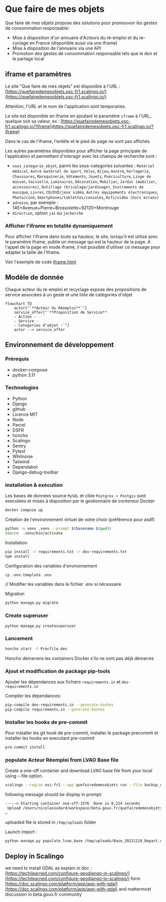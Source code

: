 # Que faire de mes objets

Que faire de mes objets propose des solutions pour promouvoir les gestes de consommation responsable:

- Mise à disposition d'un annuaire d'Acteurs du ré-emploi et du re-cyclage en France (disponible aussi via une iframe)
- Mise à disposition de l'annuaire via une API
- Promotion des gestes de consommation responsable tels que le don et le partage local

## iframe et paramètres

Le site "Que faire de mes objets" est disponible à l'URL : [https://quefairedemesobjets.osc-fr1.scalingo.io/](https://quefairedemesobjets.osc-fr1.scalingo.io/)

Attention, l'URL et le nom de l'application sont temporaires.

Le site est disponible en iframe en ajoutant le paramètre `iframe` à l'URL, quelque soit sa valeur, ex : [https://quefairedemesobjets.osc-fr1.scalingo.io/?iframe](https://quefairedemesobjets.osc-fr1.scalingo.io/?iframe)

Dans le cas de l'iframe, l'entête et le pied de page ne sont pas affichés

Les autres paramètres disponibles pour afficher la page principale de l'application et permettant d'interagir avec les champs de recherche sont :

- `sous_categorie_objet`, parmi les sous-categories suivantes : `Matériel médical`, `Autre matériel de sport`, `Vélos`, `Bijou`, `montre`, `horlogerie`, `Chaussures`, `Maroquinerie`, `Vêtements`, `Jouets`, `Puériculture`, `Linge de maison`, `Vaisselle`, `Luminaires`, `Décoration`, `Mobilier`, `Jardin (mobilier`, `accessoires)`, `Outillage (bricolage/jardinage)`, `Instruments de musique`, `Livres`, `CD/DVD/jeux vidéo`, `Autres équipements électroniques`, `Photo/ciné`, `Smartphones/tablettes/consoles`, `Hifi/vidéo (hors écrans)`
- `adresse`, par exemple : 145+Avenue+Pierre+Brossolette+92120+Montrouge
- `direction`, option `jai` ou `jecherche`

### Afficher l'iframe en totalité dynamiquement

Pour afficher l'iframe dans toute sa hauteur, le site, lorsqu'il est utilisé avec le paramètre iframe, publie un message qui est la hauteur de la page.
A l'appel de la page en mode iframe, il est possible d'utiliser ce message pour adapter la taille de l'iframe.

Voir l'exemple de code [iframe.html](./iframe.html)

## Modèle de donnée

Chaque acteur du ré-emploi et recyclage expose des propositions de service associées à un geste et une liste de catégories d'objet

```mermaid
flowchart TD
    actor["`**Acteur du Réemploi**`"]
    service_offer["`**Proposition de Service**
    - Action -
    - Service -
    - Categories d'objet -`"]
    actor --> service_offer
```

## Environnement de développement

### Prérequis

- docker-compose
- python 3.11

### Technologies

- Python
- Django
- github
- Licence MIT
- Node
- Parcel
- DSFR
- honcho
- Scalingo
- Sentry
- Pytest
- Whitnoise
- Tailwind
- Dependabot
- Django-debug-toolbar

### installation & exécution

Les bases de données source `MySQL` et cible `Postgres + Postgis` sont executées et mises à disposition par le gestionnaire de conteneur Docker

```sh
docker compose up
```

Création de l'environnement virtuel de votre choix (préférence pour asdf)

```sh
python -m venv .venv --prompt $(basename $(pwd))
source  .venv/bin/activate
```

Installation

```sh
pip install -r requirements.txt -r dev-requirements.txt
npm install
```

Configuration des variables d'environnement

```sh
cp .env.template .env
```

// Modifier les variables dans le fichier .env si nécessaire

Migration

```sh
python manage.py migrate
```

### Create superuser

```sh
python manage.py createsuperuser
```

### Lancement

```sh
honcho start -f Procfile.dev
```

Honcho démarrera les containers Docker s'ils ne sont pas déjà démarrés

### Ajout et modification de package pip-tools

Ajouter les dépendances aux fichiers `requirements.in` et `dev-requirements.in`

Compiler les dépendances:

```sh
pip-compile dev-requirements.in --generate-hashes
pip-compile requirements.in --generate-hashes
```

### Installer les hooks de pre-commit

Pour installer les git hook de pre-commit, installer le package precommit et installer les hooks en executant pre-commit

```sh
pre-commit install
```

### populate Acteur Réemploi from LVAO Base file

Create a one-off contanier and download LVAO base file from your local using --file option.

```sh
scalingo --region osc-fr1 --app quefairedemesobjets run --file backup_db.bak/Base_20221218_Depart.csv bash
```

following message should be display in prompt:

```txt
-----> Starting container one-off-1576  Done in 0.224 seconds
 Upload /Users/nicolasoudard/workspace/beta.gouv.fr/quefairedemesobjets/backup_db.bak/Base_20221218_Depart.csv to container.
…
```

uploaded file is stored in `/tmp/uploads` folder

Launch import :

```sh
python manage.py populate_lvao_base /tmp/uploads/Base_20221218_Depart.csv
```

## Deploy in Scalingo

we need to install GDAL as explain in doc : [https://techilearned.com/configure-geodjango-in-scalingo/](https://techilearned.com/configure-geodjango-in-scalingo/) form [https://doc.scalingo.com/platform/app/app-with-gdal](https://doc.scalingo.com/platform/app/app-with-gdal) and mattermost discussion in beta.gouv.fr community
